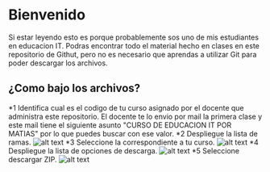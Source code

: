 # Bienvenido 

Si estar leyendo esto es porque probablemente sos uno de mis estudiantes en educacion IT. Podras encontrar todo el material hecho en clases en este repositorio de Githut, pero no es necesario que aprendas a utilizar Git para poder descargar los archivos.

## ¿Como bajo los archivos?

*1 Identifica cual es el codigo de tu curso asignado por el docente que administra este repositorio. El docente te lo envio por mail la primera clase y este mail tiene el siguiente asunto "CURSO DE EDUCACION IT POR MATIAS" por lo que puedes buscar con ese valor. 
*2 Despliegue la lista de ramas.
![alt text](https://github.com/rapaMatiase/Img/Paso2.png "Paso 2")
*3 Seleccione la correspondiente a tu curso.
![alt text](https://github.com/rapaMatiase/Img/Paso3.png "Paso 3")
*4 Despliegue la lista de opciones de descarga.
![alt text](https://github.com/rapaMatiase/Img/Paso4.png "Paso 4")
*5 Seleccione descargar ZIP.
![alt text](https://github.com/rapaMatiase/Img/Paso5.png "Paso 5")


